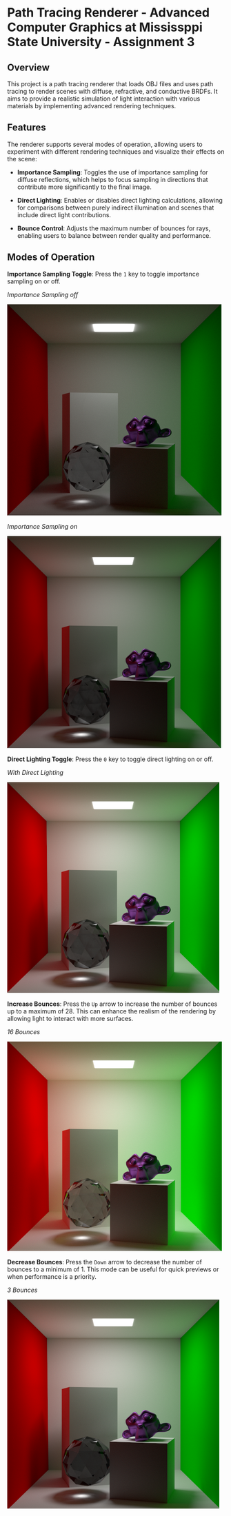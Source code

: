 # Path Tracing Renderer - Advanced Computer Graphics at Mississppi State University - Assignment 3

## Overview

This project is a path tracing renderer that loads OBJ files and uses path tracing to render scenes with diffuse, refractive, and conductive BRDFs. It aims to provide a realistic simulation of light interaction with various materials by implementing advanced rendering techniques.

## Features

The renderer supports several modes of operation, allowing users to experiment with different rendering techniques and visualize their effects on the scene:

- **Importance Sampling**: Toggles the use of importance sampling for diffuse reflections, which helps to focus sampling in directions that contribute more significantly to the final image.

- **Direct Lighting**: Enables or disables direct lighting calculations, allowing for comparisons between purely indirect illumination and scenes that include direct light contributions.

- **Bounce Control**: Adjusts the maximum number of bounces for rays, enabling users to balance between render quality and performance.

## Modes of Operation


  **Importance Sampling Toggle**: Press the `1` key to toggle importance sampling on or off.
  
  *Importance Sampling off*

  ![Importance Sampling Off](no-imporance-sample-no-direct-lighting.png)

  *Importance Sampling on*


![Importance Sampling Off](imporance-sampling-no-direct-lighting.png)

**Direct Lighting Toggle**: Press the `0` key to toggle direct lighting on or off.

*With Direct Lighting*

  ![Direct Lighting](importance-sample-with-direct-lighting.png)

**Increase Bounces**: Press the `Up` arrow to increase the number of bounces up to a maximum of 28. This can enhance the realism of the rendering by allowing light to interact with more surfaces.

*16 Bounces*

![16 Bounces](16-bounce.png)

**Decrease Bounces**: Press the `Down` arrow to decrease the number of bounces to a minimum of 1. This mode can be useful for quick previews or when performance is a priority.

*3 Bounces*

![3 Bounces](3-bounce.png)
